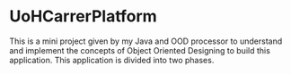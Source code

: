 # UoHCarrerPlatform
This is a mini project given by my Java and OOD processor to understand and implement the concepts of Object Oriented Designing to build this application. This application is divided into two phases.
